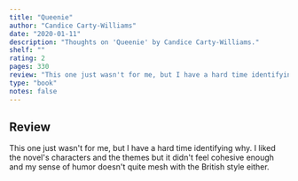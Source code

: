```yaml
---
title: "Queenie"
author: "Candice Carty-Williams"
date: "2020-01-11"
description: "Thoughts on 'Queenie' by Candice Carty-Williams."
shelf: ""
rating: 2
pages: 330
review: "This one just wasn't for me, but I have a hard time identifying why. I liked the novel's characters and the themes but it didn't feel cohesive enough and my sense of humor doesn't quite mesh with the British style either."
type: "book"
notes: false
---
```


## Review

This one just wasn't for me, but I have a hard time identifying why. I liked the novel's characters and the themes but it didn't feel cohesive enough and my sense of humor doesn't quite mesh with the British style either.
